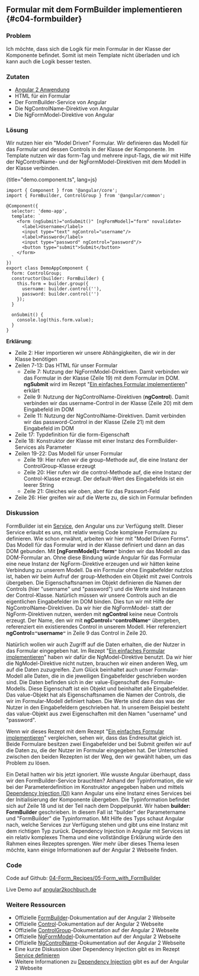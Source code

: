 ## Formular mit dem FormBuilder implementieren {#c04-formbuilder}

### Problem

Ich möchte, dass sich die Logik für mein Formular in der Klasse der Komponente befindet. Somit ist mein Template nicht überladen und ich kann auch die Logik besser testen.

### Zutaten
* [Angular 2 Anwendung](#c02-angular-app)
* HTML für ein Formular
* Der FormBuilder-Service von Angular
* Die NgControlName-Direktive von Angular
* Die NgFormModel-Direktive von Angular

### Lösung

Wir nutzen hier ein "Model Driven" Formular. Wir definieren das Modell für das Formular und dessen Controls in der Klasse der Komponente.
Im Template nutzen wir das form-Tag und mehrere input-Tags, die wir mit Hilfe der NgControlName- und der NgFormModel-Direktiven mit dem Modell in der Klasse verbinden.

{title="demo.component.ts", lang=js}
```
import { Component } from '@angular/core';
import { FormBuilder, ControlGroup } from '@angular/common';

@Component({
  selector: 'demo-app',
  template: `
    <form (ngSubmit)="onSubmit()" [ngFormModel]="form" novalidate>
      <label>Username</label>
      <input type="text" ngControl="username"/>
      <label>Password</label>
      <input type="password" ngControl="password"/>
      <button type="submit">Submit</button>
    </form>
  `
})
export class DemoAppComponent {
  form: ControlGroup;
  constructor(builder: FormBuilder) {
    this.form = builder.group({
      username: builder.control(''),
      password: builder.control('')
    });
  }

  onSubmit() {
    console.log(this.form.value);
  }
}
```

__Erklärung__:

* Zeile 2: Hier importieren wir unsere Abhängigkeiten, die wir in der Klasse benötigen
* Zeilen 7-13: Das HTML für unser Formular
  * Zeile 7: Nutzung der NgFormModel-Direktiven. Damit verbinden wir das Formular in der Klasse (Zeile 19) mit dem Formular im DOM. __ngSubmit__ wird im Rezept "[Ein einfaches Formular implementieren](#c04-simple-form)" erklärt
  * Zeile 9: Nutzung der NgControlName-Direktiven (__ngControl__). Damit verbinden wir das username-Control in der Klasse (Zeile 20) mit dem Eingabefeld im DOM
  * Zeile 11: Nutzung der NgControlName-Direktiven. Damit verbinden wir das password-Control in der Klasse (Zeile 21) mit dem Eingabefeld im DOM
* Zeile 17: Typdefinition für die form-Eigenschaft
* Zeile 18: Konstruktor der Klasse mit einer Instanz des FormBuilder-Services als Parameter
* Zeilen 19-22: Das Modell für unser Formular
  * Zeile 19: Hier rufen wir die group-Methode auf, die eine Instanz der ControlGroup-Klasse erzeugt
  * Zeile 20: Hier rufen wir die control-Methode auf, die eine Instanz der Control-Klasse erzeugt. Der default-Wert des Eingabefelds ist ein leerer String
  * Zeile 21: Gleiches wie oben, aber für das Passwort-Feld
* Zeile 26: Hier greifen wir auf die Werte zu, die sich im Formular befinden

### Diskussion

FormBuilder ist ein [Service](#gl-service), den Angular uns zur Verfügung stellt.
Dieser Service erlaubt es uns, mit relativ wenig Code komplexe Formulare zu definieren.
Wie schon erwähnt, arbeiten wir hier mit "Model Driven Forms".
Das Modell für das Formular wird in der Klasse definiert und dann an das DOM gebunden.
Mit __[ngFormModel]=`"`form`"`__ binden wir das Modell an das DOM-Formular an.
Ohne diese Bindung würde Angular für das Formular eine neue Instanz der NgForm-Direktive erzeugen und wir hätten keine Verbindung zu unserem Modell.
Da ein Formular ohne Eingabefelder nutzlos ist, haben wir beim Aufruf der group-Methoden ein Objekt mit zwei Controls übergeben.
Die Eigenschaftsnamen im Objekt definieren die Namen der Controls (hier "username" und "password") und die Werte sind Instanzen der Control-Klasse.
Natürlich müssen wir unsere Controls auch an die eigentlichen Eingabefelder im DOM binden.
Dies tun wir mit Hilfe der NgControlName-Direktiven.
Da wir hier die NgFormModel- statt der NgForm-Direktiven nutzen, werden mit __ngControl__ keine neue Controls erzeugt.
Der Name, den wir mit __ngControl=`"`controlName`"`__ übergeben, referenziert ein existierendes Control in unserem Modell.
Hier referenziert __ngControl=`"`username`"`__ in Zeile 9 das Control in Zeile 20.

Natürlich wollen wir auch Zugriff auf die Daten erhalten, die der Nutzer in das Formular eingegeben hat.
Im Rezept "[Ein einfaches Formular implementieren](#c04-simple-form)" haben wir dafür die NgModel-Direktive benutzt.
Da wir hier die NgModel-Direktive nicht nutzen, brauchen wir einen anderen Weg, um auf die Daten zuzugreifen.
Zum Glück beinhaltet auch unser Formular-Modell alle Daten, die in die jeweiligen Eingabefelder geschrieben worden sind.
Die Daten befinden sich in der value-Eigenschaft des Formular-Modells.
Diese Eigenschaft ist ein Objekt und beinhaltet alle Eingabefelder.
Das value-Objekt hat als Eigenschaftsnamen die Namen der Controls, die wir im Formular-Modell definiert haben.
Die Werte sind dann das was der Nutzer in den Eingabefeldern geschrieben hat.
In unserem Beispiel besteht das value-Objekt aus zwei Eigenschaften mit den Namen "username" und "password".

Wenn wir dieses Rezept mit dem Rezept "[Ein einfaches Formular implementieren](#c04-simple-form)" vergleichen, sehen wir, dass das Endresultat gleich ist.
Beide Formulare besitzen zwei Eingabefelder und bei Submit greifen wir auf die Daten zu, die der Nutzer im Formular eingegeben hat.
Der Unterschied zwischen den beiden Rezepten ist der Weg, den wir gewählt haben, um das Problem zu lösen.

Ein Detail hatten wir bis jetzt ignoriert.
Wie wusste Angular überhaupt, dass wir den FormBuilder-Service brauchten?
Anhand der Typinformation, die wir bei der Parameterdefinition im Konstruktor angegeben haben und mittels [Dependency Injection (DI)](#gl-di) kann Angular uns eine Instanz eines Services bei der Initialisierung der Komponente übergeben.
Die Typinformation befindet sich auf Zeile 18 und ist der Teil nach dem Doppelpunkt.
Wir haben __builder: FormBuilder__ geschrieben. In diesem Fall ist "builder" der Parametername und "FormBuilder" die Typinformation.
Mit Hilfe des Typs schaut Angular nach, welche Services zur Verfügung stehen und gibt uns eine Instanz mit dem richtigen Typ zurück.
Dependency Injection in Angular mit Services ist ein relativ komplexes Thema und eine vollständige Erklärung würde den Rahmen eines Rezeptes sprengen.
Wer mehr über dieses Thema lesen möchte, kann einige Informationen auf der Angular 2 Webseite finden.

### Code

Code auf Github: [04-Form\_Recipes/05-Form\_with\_FormBuilder](https://github.com/jsperts/angular2_kochbuch_code/tree/master/04-Form_Recipes/05-Form_with_FormBuilder)

Live Demo auf [angular2kochbuch.de](http://angular2kochbuch.de/examples/code/04-Form_Recipes/05-Form_with_FormBuilder/index.html)

### Weitere Ressourcen

* Offizielle [FormBuilder](https://angular.io/docs/ts/latest/api/common/FormBuilder-class.html)-Dokumentation auf der Angular 2 Webseite
* Offizielle [Control](https://angular.io/docs/ts/latest/api/common/Control-class.html)-Dokumentation auf der Angular 2 Webseite
* Offizielle [ControlGroup](https://angular.io/docs/ts/latest/api/common/ControlGroup-class.html)-Dokumentation auf der Angular 2 Webseite
* Offizielle [NgFormModel](https://angular.io/docs/ts/latest/api/common/NgFormModel-directive.html)-Dokumentation auf der Angular 2 Webseite
* Offizielle [NgControlName](https://angular.io/docs/ts/latest/api/common/NgControlName-directive.html)-Dokumentation auf der Angular 2 Webseite
* Eine kurze Diskussion über Dependency Injection gibt es im Rezept [Service definieren](#c02-define-service)
* Weitere Informationen zu [Dependency Injection](https://angular.io/docs/ts/latest/guide/dependency-injection.html) gibt es auf der Angular 2 Webseite

